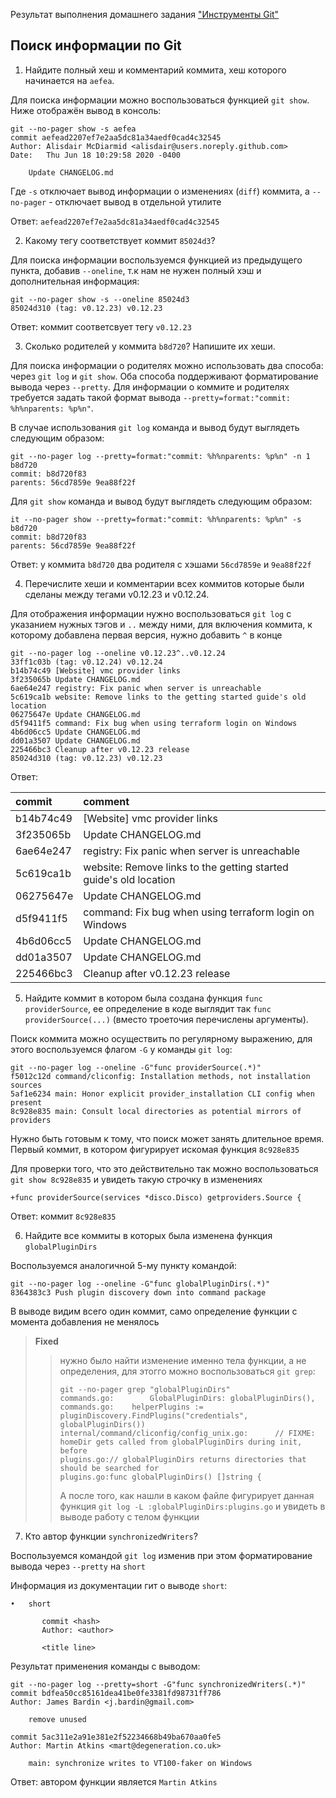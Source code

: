 Результат выполнения домашнего задания ["Инструменты Git"](https://github.com/netology-code/sysadm-homeworks/tree/devsys10/02-git-04-tools)

## Поиск информации по Git

1. Найдите полный хеш и комментарий коммита, хеш которого начинается на `aefea`.

Для поиска информации можно воспользоваться функцией `git show`. Ниже отображён вывод в консоль:
```shell
git --no-pager show -s aefea
commit aefead2207ef7e2aa5dc81a34aedf0cad4c32545
Author: Alisdair McDiarmid <alisdair@users.noreply.github.com>
Date:   Thu Jun 18 10:29:58 2020 -0400

    Update CHANGELOG.md
```
Где `-s` отключает вывод информации о изменениях (`diff`) коммита, а `--no-pager` - отключает вывод в отдельной утилите

Ответ: `aefead2207ef7e2aa5dc81a34aedf0cad4c32545`

2. Какому тегу соответствует коммит `85024d3`?

Для поиска информации воспользуемся функцией из предыдущего пункта, добавив `--oneline`, т.к нам не нужен полный хэш и дополнительная информация:
```shell
git --no-pager show -s --oneline 85024d3     
85024d310 (tag: v0.12.23) v0.12.23
```
Ответ: коммит соответсвует тегу `v0.12.23`

3. Сколько родителей у коммита `b8d720`? Напишите их хеши.

Для поиска информации о родителях можно использовать два способа: через `git log` и `git show`. Оба способа поддерживают форматирование вывода через `--pretty`. Для информации о коммите и родителях требуется задать такой формат вывода `--pretty=format:"commit: %h%nparents: %p%n"`.

В случае использования `git log` команда и вывод будут выглядеть следующим образом:
```shell
git --no-pager log --pretty=format:"commit: %h%nparents: %p%n" -n 1 b8d720
commit: b8d720f83
parents: 56cd7859e 9ea88f22f
```

Для `git show` команда и вывод будут выглядеть следующим образом:
```shell
it --no-pager show --pretty=format:"commit: %h%nparents: %p%n" -s b8d720
commit: b8d720f83
parents: 56cd7859e 9ea88f22f
```
Ответ: у коммита `b8d720` два родителя с хэшами `56cd7859e` и  `9ea88f22f`

4. Перечислите хеши и комментарии всех коммитов которые были сделаны между тегами v0.12.23 и v0.12.24.

Для отображения информации нужно воспользоваться `git log` с указанием нужных тэгов и `..` между ними, для включения коммита, к которому добавлена первая версия, нужно добавить `^` в конце
```shell
git --no-pager log --oneline v0.12.23^..v0.12.24
33ff1c03b (tag: v0.12.24) v0.12.24
b14b74c49 [Website] vmc provider links
3f235065b Update CHANGELOG.md
6ae64e247 registry: Fix panic when server is unreachable
5c619ca1b website: Remove links to the getting started guide's old location
06275647e Update CHANGELOG.md
d5f9411f5 command: Fix bug when using terraform login on Windows
4b6d06cc5 Update CHANGELOG.md
dd01a3507 Update CHANGELOG.md
225466bc3 Cleanup after v0.12.23 release
85024d310 (tag: v0.12.23) v0.12.23
```
Ответ:

| commit    | comment                                                            |
|:----------|:-------------------------------------------------------------------|
| b14b74c49 | [Website] vmc provider links                                       |
| 3f235065b | Update CHANGELOG.md                                                |
| 6ae64e247 | registry: Fix panic when server is unreachable                     |
| 5c619ca1b | website: Remove links to the getting started guide's old location  |
| 06275647e | Update CHANGELOG.md                                                |
| d5f9411f5 | command: Fix bug when using terraform login on Windows             |
| 4b6d06cc5 | Update CHANGELOG.md                                                |
| dd01a3507 | Update CHANGELOG.md                                                |
| 225466bc3 | Cleanup after v0.12.23 release                                     |

5. Найдите коммит в котором была создана функция `func providerSource`, ее определение в коде выглядит так `func providerSource(...)` (вместо троеточия перечислены аргументы).

Поиск коммита можно осуществить по регулярному выражению, для этого воспользуемся флагом `-G` у команды `git log`:
```shell
git --no-pager log --oneline -G"func providerSource(.*)"
f5012c12d command/cliconfig: Installation methods, not installation sources
5af1e6234 main: Honor explicit provider_installation CLI config when present
8c928e835 main: Consult local directories as potential mirrors of providers
```
Нужно быть готовым к тому, что поиск может занять длительное время. Первый коммит, в котором фигурирует искомая функция `8c928e835`

Для проверки того, что это действительно так можно воспользоваться `git show 8c928e835` и увидеть такую строчку в изменениях
```shell
+func providerSource(services *disco.Disco) getproviders.Source {
```
Ответ: коммит `8c928e835`

6. Найдите все коммиты в которых была изменена функция `globalPluginDirs`

Воспользуемся аналогичной 5-му пункту командой:
```shell
git --no-pager log --oneline -G"func globalPluginDirs(.*)"
8364383c3 Push plugin discovery down into command package
```
В выводе видим всего один коммит, само определение функции с момента добавления не менялось

> __Fixed__
>  
> > нужно было найти изменение именно тела функции, а не определения, для этогго можно воспользоваться `git grep`:
> > ```shell
> > git --no-pager grep "globalPluginDirs"             
> > commands.go:		GlobalPluginDirs: globalPluginDirs(),
> > commands.go:	helperPlugins := pluginDiscovery.FindPlugins("credentials", globalPluginDirs())
> > internal/command/cliconfig/config_unix.go:		// FIXME: homeDir gets called from globalPluginDirs during init, before
> > plugins.go:// globalPluginDirs returns directories that should be searched for
> > plugins.go:func globalPluginDirs() []string {
> > ```
> > А после того, как нашли в каком файле фигурирует данная функция `git log -L :globalPluginDirs:plugins.go` и увидеть в выводе работу с телом функции

7. Кто автор функции `synchronizedWriters`?

Воспользуемся командой `git log` изменив при этом форматирование вывода через `--pretty` на `short`

Информация из документации гит о выводе `short`:
```shell
•   short

       commit <hash>
       Author: <author>

       <title line>
```

Результат применения команды с выводом:
```shell
git --no-pager log --pretty=short -G"func synchronizedWriters(.*)"
commit bdfea50cc85161dea41be0fe3381fd98731ff786
Author: James Bardin <j.bardin@gmail.com>

    remove unused

commit 5ac311e2a91e381e2f52234668b49ba670aa0fe5
Author: Martin Atkins <mart@degeneration.co.uk>

    main: synchronize writes to VT100-faker on Windows
```

Ответ: автором функции является `Martin Atkins`